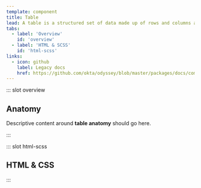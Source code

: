 ```yaml
---
template: component
title: Table
lead: A table is a structured set of data made up of rows and columns also known as tabular data. They allow you to quickly and easily look up values that indicate some kind of connection between different types of data or content.
tabs:
  - label: 'Overview'
    id: 'overview'
  - label: 'HTML & SCSS'
    id: 'html-scss'
links:
  - icon: github
    label: Legacy docs
    href: https://github.com/okta/odyssey/blob/master/packages/docs/components/table.md
---
```


::: slot overview

## Anatomy

<div class="docskit--desc fpo">

Descriptive content around **table anatomy** should go here.

</div>

<FigureAnatomy img="/images/fpo.svg" />

:::

::: slot html-scss
## HTML & CSS
:::
